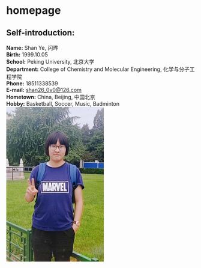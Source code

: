 # homepage
## Self-introduction:
**Name:** Shan Ye, 闪晔 \
**Birth:** 1999.10.05 \
**School:** Peking University, 北京大学 \
**Department:** College of Chemistry and Molecular Engineering, 化学与分子工程学院 \
**Phone:** 18511338539 \
**E-mail:** shan26_0v0@126.com \
**Hometown:** China, Beijing, 中国北京 \
**Hobby:** Basketball, Soccer, Music, Badminton \
![image](https://github.com/shan0v0/homepage/blob/master/images/02T%40G%6060SRXV%5D5A22%40Z58K9.png)
